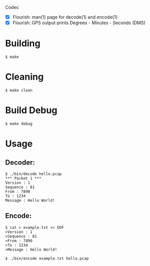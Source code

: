 Codec

- [x] Flourish: man(1) page for decode(1) and encode(1).
- [x] Flourish: GPS output prints Degrees - Minutes - Seconds (DMS)

# Building
```
$ make
```
# Cleaning
```
$ make clean
```
# Build Debug
```
$ make debug
```

# Usage

## Decoder:
```
$ ./bin/decode hello.pcap
*** Packet 1 ***
Version : 1
Sequence : 81
From : 7890
To : 1234
Message : Hello World!
```
## Encode:
```
$ cat > example.txt << EOF
>Version : 1
>Sequence : 81
>From : 7890
>To : 1234
>Message : Hello World!

$ ./bin/encode example.txt hello.pcap
```
